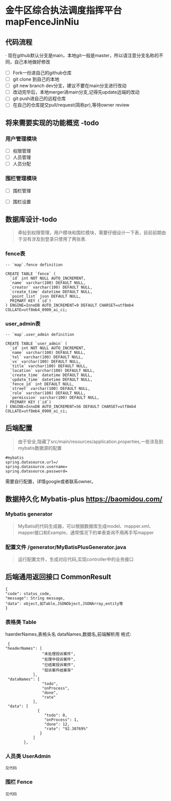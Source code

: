 # 金牛区综合执法调度指挥平台  mapFenceJinNiu
## 代码流程
· 现在github默认分支是main，本地git一般是master，所以请注意分支名称的不同，自己本地做好修改
- [ ] Fork一份进自己的github仓库
- [ ] git clone 到自己的本地
- [ ] git new branch dev分支，建议不要在main分支进行改动
- [ ] 改动完毕后，本地merger进main分支,记得先update远端的改动
- [ ] git push进自己的远程仓库
- [ ] 在自己的仓库提交pull/request(简称pr),等待owner review
## 将来需要实现的功能概览 -todo 
### 用户管理模块
- [ ] 权限管理
- [ ] 人员管理
- [ ] 人员分配
### 围栏管理模块
-[ ] 围栏管理
-[ ] 围栏设置


## 数据库设计-todo
> 牵扯到权限管理，用户模块和围栏模块，需要仔细设计一下表，目前前期由于没有涉及到登录只使用了两张表.
### fence表
```
-- `map`.fence definition

CREATE TABLE `fence` (
  `id` int NOT NULL AUTO_INCREMENT,
  `name` varchar(100) DEFAULT NULL,
  `creator` varchar(100) DEFAULT NULL,
  `create_time` datetime DEFAULT NULL,
  `point_list` json DEFAULT NULL,
  PRIMARY KEY (`id`)
) ENGINE=InnoDB AUTO_INCREMENT=9 DEFAULT CHARSET=utf8mb4 COLLATE=utf8mb4_0900_ai_ci;
```
### user_admin表
```
-- `map`.user_admin definition

CREATE TABLE `user_admin` (
  `id` int NOT NULL AUTO_INCREMENT,
  `name` varchar(100) DEFAULT NULL,
  `tel` varchar(100) DEFAULT NULL,
  `vx` varchar(100) DEFAULT NULL,
  `title` varchar(100) DEFAULT NULL,
  `location` varchar(100) DEFAULT NULL,
  `create_time` datetime DEFAULT NULL,
  `update_time` datetime DEFAULT NULL,
  `fence_id` int DEFAULT NULL,
  `street` varchar(100) DEFAULT NULL,
  `role` varchar(100) DEFAULT NULL,
  `permission` varchar(100) DEFAULT NULL,
  PRIMARY KEY (`id`)
) ENGINE=InnoDB AUTO_INCREMENT=56 DEFAULT CHARSET=utf8mb4 COLLATE=utf8mb4_0900_ai_ci;
```


## 后端配置
>由于安全,隐藏了src/main/resources/application.properties,一些涉及到mybatis数据源的配置

```
#mybatis
spring.datasource.url=/
spring.datasource.username=
spring.datasource.password=
```
需要自行配置，详情google或者联系owner。


## 数据持久化 Mybatis-plus https://baomidou.com/
### Mybatis generator
>MyBatis的代码生成器，可以根据数据库生成model、mapper.xml、mapper接口和Example，通常情况下的单表查询不用再手写mapper

### 配置文件 /generator/MyBatisPlusGenerator.java
>运行配置文件，生成对应代码,实现controller中的业务接口

##  后端通用返回接口 CommonResult
```
{
"code": status_code,
"message": String message,
"data": object,如Table,JSONObject,JSONArray,entity等
}
```
### 表格类 Table 
haerderNames,表格头名
dataNames,数据名,前端解析用
格式:
```
 {
"headerNames": [
                "未处理投诉案件",
                "处理中投诉案件",
                "已结案投诉案件",
                "投诉案件结案率"
            ],
 "dataNames": [
                "todo",
                "onProcess",
                "done",
                "rate"
            ],
 "data": [
              {
                 "todo": 0,
                 "onProcess": 1,
                 "done": 12,
                 "rate": "92.30769%"
               }
            ]
        },
```
### 人员类 UserAdmin
```
见代码
```
### 围栏   Fence
```
见代码
```


